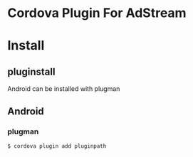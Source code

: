 # Cordova Plugin For AdStream


# Install

## pluginstall

Android can be installed with plugman


## Android

### plugman

    $ cordova plugin add pluginpath

